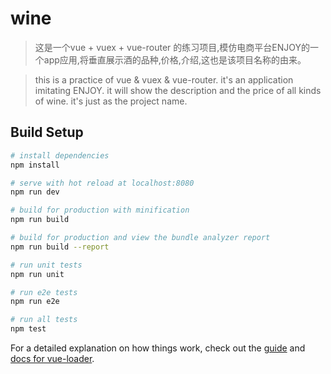 # wine

> 这是一个vue + vuex + vue-router 的练习项目,模仿电商平台ENJOY的一个app应用,将垂直展示酒的品种,价格,介绍,这也是该项目名称的由来。

> this is a practice of vue & vuex & vue-router. it's an application imitating ENJOY. it will show the description and the price of all kinds of wine. it's just as the project name.

## Build Setup

``` bash
# install dependencies
npm install

# serve with hot reload at localhost:8080
npm run dev

# build for production with minification
npm run build

# build for production and view the bundle analyzer report
npm run build --report

# run unit tests
npm run unit

# run e2e tests
npm run e2e

# run all tests
npm test
```

For a detailed explanation on how things work, check out the [guide](http://vuejs-templates.github.io/webpack/) and [docs for vue-loader](http://vuejs.github.io/vue-loader).
